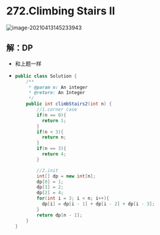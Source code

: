 # 272.Climbing Stairs II

![image-20210413145233943](https://raw.githubusercontent.com/TWDH/Leetcode-From-Zero/pictures/img/image-20210413145233943.png)

## 解：DP

* 和上题一样

* ```java
  public class Solution {
      /**
       * @param n: An integer
       * @return: An Integer
       */
      public int climbStairs2(int n) {
          //1.corner case
          if(n == 0){
            return 1;
          }
          if(n < 3){
            return n;
          }
          if(n == 3){
            return 4;
          }
  
          //2.init
          int[] dp = new int[n];
          dp[0] = 1;
          dp[1] = 2;
          dp[2] = 4;
          for(int i = 3; i < n; i++){
            dp[i] = dp[i - 1] + dp[i - 2] + dp[i - 3];
          }
          return dp[n - 1];
      }
  }
  ```
